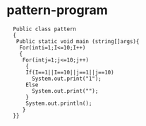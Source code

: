 # pattern-program
      Public class pattern
      {
       Public static void main (string[]args){
        For(inti=1;I<=10;I++)
        {
         For(intj=1;j<=10;j++)
          {
          If(I==1||I==10||j==1||j==10)
            System.out.print("1");
          Else
            System.out.print("");
          }
          System.out.println();
         }
      }}
